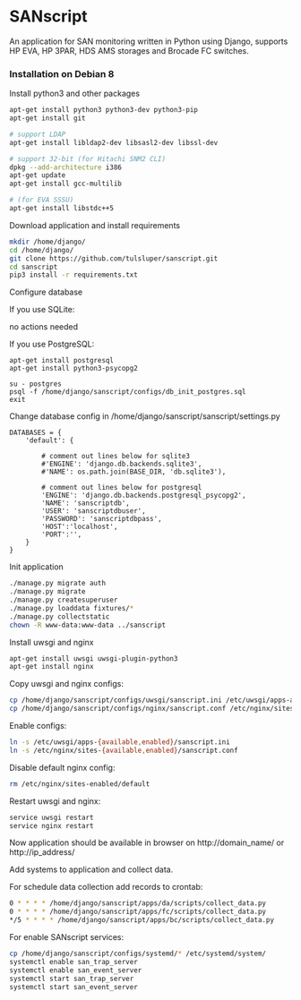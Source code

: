 # SANscript

An application for SAN monitoring written in Python using Django, supports HP EVA, HP 3PAR, HDS AMS storages and Brocade FC switches.

### Installation on Debian 8

Install python3 and other packages
```bash
apt-get install python3 python3-dev python3-pip
apt-get install git

# support LDAP
apt-get install libldap2-dev libsasl2-dev libssl-dev

# support 32-bit (for Hitachi SNM2 CLI)
dpkg --add-architecture i386
apt-get update
apt-get install gcc-multilib

# (for EVA SSSU)
apt-get install libstdc++5
```
Download application and install requirements
```bash
mkdir /home/django/
cd /home/django/
git clone https://github.com/tulsluper/sanscript.git
cd sanscript
pip3 install -r requirements.txt
```
Configure database

If you use SQLite:

no actions needed

If you use PostgreSQL:
```
apt-get install postgresql
apt-get install python3-psycopg2
```
```
su - postgres
psql -f /home/django/sanscript/configs/db_init_postgres.sql
exit
```
Change database config in /home/django/sanscript/sanscript/settings.py
```
DATABASES = {
    'default': {

        # comment out lines below for sqlite3
        #'ENGINE': 'django.db.backends.sqlite3',
        #'NAME': os.path.join(BASE_DIR, 'db.sqlite3'),

        # comment out lines below for postgresql
        'ENGINE': 'django.db.backends.postgresql_psycopg2',
        'NAME': 'sanscriptdb',
        'USER': 'sanscriptdbuser',
        'PASSWORD': 'sanscriptdbpass',
        'HOST':'localhost',
        'PORT':'',
    }
}
```
Init application
```bash
./manage.py migrate auth
./manage.py migrate
./manage.py createsuperuser
./manage.py loaddata fixtures/*
./manage.py collectstatic
chown -R www-data:www-data ../sanscript
```
Install uwsgi and nginx
```bash
apt-get install uwsgi uwsgi-plugin-python3
apt-get install nginx
```
Copy uwsgi and nginx configs:
```bash
cp /home/django/sanscript/configs/uwsgi/sanscript.ini /etc/uwsgi/apps-available/
cp /home/django/sanscript/configs/nginx/sanscript.conf /etc/nginx/sites-available/
```
Enable configs:
```bash
ln -s /etc/uwsgi/apps-{available,enabled}/sanscript.ini
ln -s /etc/nginx/sites-{available,enabled}/sanscript.conf 
```
Disable default nginx config:
```bash
rm /etc/nginx/sites-enabled/default
```
Restart uwsgi and nginx:
```bash
service uwsgi restart
service nginx restart
```
Now application should be available in browser on http://domain_name/ or http://ip_address/

Add systems to application and collect data.

For schedule data collection add records to crontab:
```bash
0 * * * * /home/django/sanscript/apps/da/scripts/collect_data.py
0 * * * * /home/django/sanscript/apps/fc/scripts/collect_data.py
*/5 * * * * /home/django/sanscript/apps/bc/scripts/collect_data.py
```

For enable SANscript services:
```bash
cp /home/django/sanscript/configs/systemd/* /etc/systemd/system/
systemctl enable san_trap_server 
systemctl enable san_event_server 
systemctl start san_trap_server
systemctl start san_event_server

```
